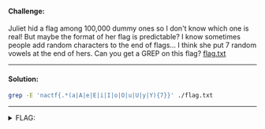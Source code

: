 #### Challenge:

Juliet hid a flag among 100,000 dummy ones so I don't know which one is real! But maybe the format of her flag is predictable? I know sometimes people add random characters to the end of flags... I think she put 7 random vowels at the end of hers. Can you get a GREP on this flag? [flag.txt](./flag.txt ":ignore")

---

#### Solution:

```bash
grep -E 'nactf{.*(a|A|e|E|i|I|o|O|u|U|y|Y){7}}' ./flag.txt
```

---

<details><summary>FLAG:</summary>

```
nactf{r3gul4r_3xpr3ss10ns_ar3_m0r3_th4n_r3gul4r_euaiooa}
```

</details>
